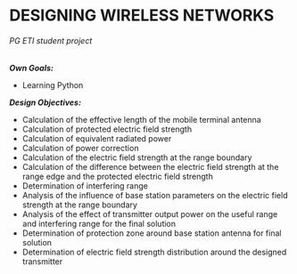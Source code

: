 # DESIGNING WIRELESS NETWORKS 
###### PG ETI student project

***Own Goals:***

- Learning Python

***Design Objectives:*** 

- Calculation of the effective length of the mobile terminal antenna
- Calculation of protected electric field strength
- Calculation of equivalent radiated power
- Calculation of power correction
- Calculation of the electric field strength at the range boundary
- Calculation of the difference between the electric field strength at the range edge and the protected electric field strength
- Determination of interfering range
- Analysis of the influence of base station parameters on the electric field strength at the range boundary
- Analysis of the effect of transmitter output power on the useful range and interfering range for the final solution
- Determination of protection zone around base station antenna for final solution
- Determination of electric field strength distribution around the designed transmitter

